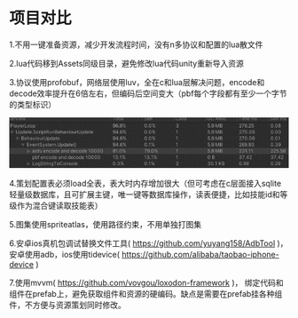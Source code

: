 # 项目对比

1.不用一键准备资源，减少开发流程时间，没有n多协议和配置的lua散文件

2.lua代码移到Assets同级目录，避免修改lua代码unity重新导入资源

3.协议使用profobuf，网络层使用luv，全在c和lua层解决问题，encode和decode效率提升在6倍左右，但编码后空间变大（pbf每个字段都有至少一个字节的类型标识）

![1639643931129.png](image/aotu-goh/1639643931129.png)

4.策划配置表必须load全表，表大时内存增加很大（但可考虑在c层面接入sqlite轻量级数据库，且可扩展主键，唯一键等数据库操作，读表便捷，比如技能id和等级作为混合键读取技能表）

5.图集使用spriteatlas，使用路径约束，不用单独打图集

6.安卓ios真机包调试替换文件工具( https://github.com/yuyang158/AdbTool )， 安卓使用adb，ios使用tidevice( https://github.com/alibaba/taobao-iphone-device )

7.使用mvvm( https://github.com/vovgou/loxodon-framework )， 绑定代码和组件在prefab上，避免获取组件和资源的硬编码。缺点是需要在prefab挂各种组件，不方便与资源策划同时修改。
